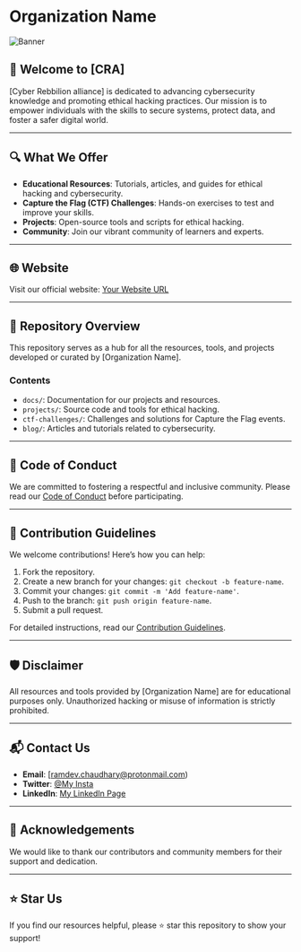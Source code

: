 # Organization Name

![Banner](https://via.placeholder.com/1200x400?text=Your+Organization+Banner)

## 🚀 Welcome to [CRA]

[Cyber Rebbilion alliance] is dedicated to advancing cybersecurity knowledge and promoting ethical hacking practices. Our mission is to empower individuals with the skills to secure systems, protect data, and foster a safer digital world.

---

## 🔍 What We Offer

- **Educational Resources**: Tutorials, articles, and guides for ethical hacking and cybersecurity.
- **Capture the Flag (CTF) Challenges**: Hands-on exercises to test and improve your skills.
- **Projects**: Open-source tools and scripts for ethical hacking.
- **Community**: Join our vibrant community of learners and experts.

---

## 🌐 Website
Visit our official website: [Your Website URL](https://example.com)

---

## 📂 Repository Overview

This repository serves as a hub for all the resources, tools, and projects developed or curated by [Organization Name].

### Contents
- `docs/`: Documentation for our projects and resources.
- `projects/`: Source code and tools for ethical hacking.
- `ctf-challenges/`: Challenges and solutions for Capture the Flag events.
- `blog/`: Articles and tutorials related to cybersecurity.

---

## 📜 Code of Conduct

We are committed to fostering a respectful and inclusive community. Please read our [Code of Conduct](docs/CODE_OF_CONDUCT.md) before participating.

---

## 🤝 Contribution Guidelines

We welcome contributions! Here’s how you can help:

1. Fork the repository.
2. Create a new branch for your changes: `git checkout -b feature-name`.
3. Commit your changes: `git commit -m 'Add feature-name'`.
4. Push to the branch: `git push origin feature-name`.
5. Submit a pull request.

For detailed instructions, read our [Contribution Guidelines](docs/CONTRIBUTING.md).

---

## 🛡️ Disclaimer

All resources and tools provided by [Organization Name] are for educational purposes only. Unauthorized hacking or misuse of information is strictly prohibited.

---

## 📬 Contact Us

- **Email**: [ramdev.chaudhary@protonmail.com)
- **Twitter**: [@My Insta](https://www.instagram.com/ramoware/)
- **LinkedIn**: [My LinkedIn Page](https://www.linkedin.com/in/ramdevchaudhary/)

---

## 💖 Acknowledgements

We would like to thank our contributors and community members for their support and dedication.

---

## ⭐ Star Us

If you find our resources helpful, please ⭐ star this repository to show your support!

